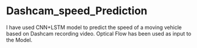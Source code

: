 # Dashcam_speed_Prediction

I have used CNN+LSTM model to predict the speed of a moving vehicle based on Dashcam recording video. Optical Flow has been used as input to the Model.
